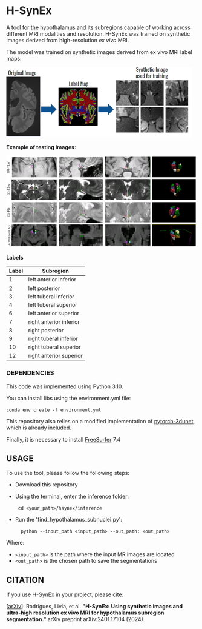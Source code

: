 # H-SynEx

A tool for the hypothalamus and its subregions capable of working across different MRI modalities and resolution. H-SynEx was trained on synthetic images derived from high-resolution *ex vivo* MRI.

The model was trained on synthetic images derived from ex vivo MRI label maps:

<img src=https://github.com/liviamarodrigues/hsynex/blob/main/github1.png>

**Example of testing images:**

<img src=https://github.com/liviamarodrigues/hsynex/blob/main/qualitative_data.png>

**Labels**

| Label | Subregion |
| ------| --------- |
| 1  | left anterior inferior |
| 2  | left posterior|
| 3  | left tuberal inferior |
| 4  | left tuberal superior |
| 6  | left anterior superior |
| 7  | right anterior inferior |
| 8  | right  posterior |
| 9  | right tuberal inferior |
| 10 | right tuberal superior |
| 12 | right anterior superior |

### DEPENDENCIES

This code was implemented using Python 3.10. 

You can install libs using the environment.yml file:

```
conda env create -f environment.yml
```

This repository also relies on a modified implementation of [pytorch-3dunet](https://github.com/wolny/pytorch-3dunet), which is already included.

Finally, it is necessary to install [FreeSurfer](https://surfer.nmr.mgh.harvard.edu/fswiki/DownloadAndInstall) 7.4

## USAGE

To use the tool, please follow the following steps:

- Download this repository
- Using the terminal, enter the inference folder:
  
       cd <your_path>/hsynex/inference
  
- Run the 'find_hypothalamus_subnuclei.py':

        python --input_path <input_path> --out_path: <out_path>

Where:

- `<input_path>` is the path where the input MR images are located
- `<out_path>` is the chosen path to save the segmentations

## CITATION

If you use H-SynEx in your project, please cite:

[[arXiv](https://arxiv.org/pdf/2401.17104.pdf)]: Rodrigues, Livia, et al. **"H-SynEx: Using synthetic images and ultra-high resolution ex vivo MRI for hypothalamus subregion segmentation."** arXiv preprint arXiv:2401.17104 (2024).

